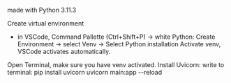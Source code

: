 made with Python 3.11.3


Create virtual environment
- in VSCode, Command Pallette (Ctrl+Shift+P) -> white Python: Create Environment -> select Venv -> Select Python installation
Activate venv, VSCode activates automatically.

Open Terminal, make sure you have venv activated.
Install Uvicorn:
write to terminal:
pip install uvicorn
uvicorn main:app --reload

